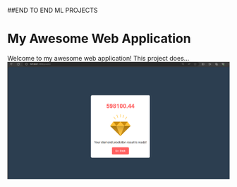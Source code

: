 ##END TO END ML PROJECTS
# My Awesome Web Application

Welcome to my awesome web application! This project does...
![alt text](<Screenshot (161).png>)

